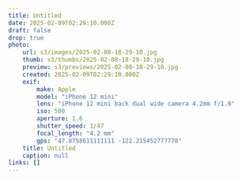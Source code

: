 ```yaml
---
title: Untitled
date: 2025-02-09T02:29:10.000Z
draft: false
drop: true
photo:
    url: s3/images/2025-02-08-18-29-10.jpg
    thumb: s3/thumbs/2025-02-08-18-29-10.jpg
    preview: s3/previews/2025-02-08-18-29-10.jpg
    created: 2025-02-09T02:29:10.000Z
    exif:
        make: Apple
        model: "iPhone 12 mini"
        lens: "iPhone 12 mini back dual wide camera 4.2mm f/1.6"
        iso: 500
        aperture: 1.6
        shutter_speed: 1/47
        focal_length: "4.2 mm"
        gps: "47.8758611111111 -122.215452777778"
    title: Untitled
    caption: null
links: []
---
```

